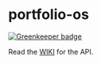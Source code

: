 ﻿# portfolio-os

[![Greenkeeper badge](https://badges.greenkeeper.io/joao-neves95/portfolio-os.svg?token=ad4c8a03b4cc65e1b47f792e430bba2ca57d7be29536cb2bda272ae0739276d1&ts=1541810162770)](https://greenkeeper.io/)

 
 Read the [WIKI](https://github.com/joao-neves95/portfolio-os/wiki) for the API.
